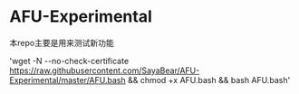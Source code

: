 # AFU-Experimental

本repo主要是用来测试新功能

'wget -N --no-check-certificate https://raw.githubusercontent.com/SayaBear/AFU-Experimental/master/AFU.bash && chmod +x AFU.bash && bash AFU.bash'

